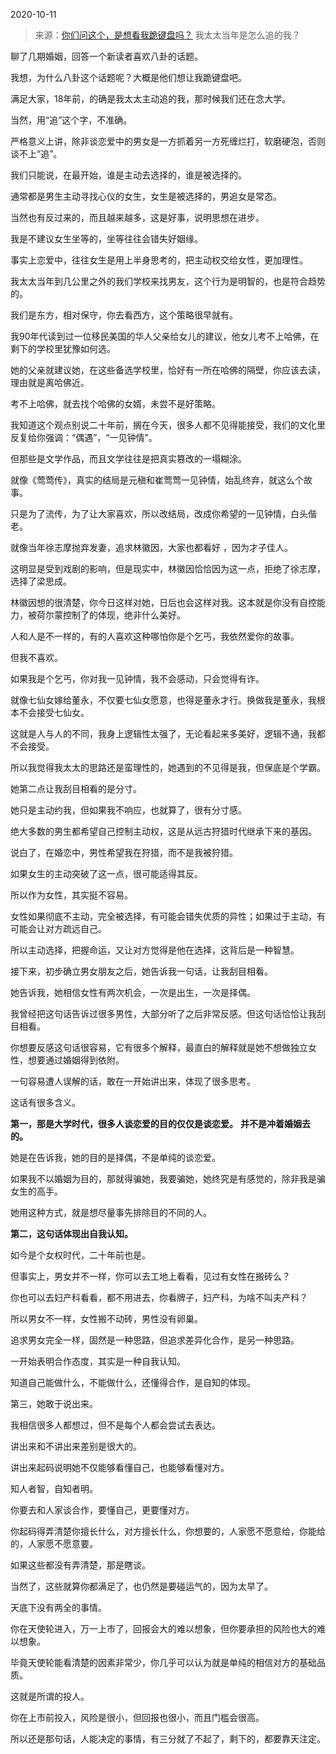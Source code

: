 2020-10-11

> 来源：[你们问这个，是想看我跪键盘吗？](http://mp.weixin.qq.com/s?__biz=MzU3NDc5Nzc0NQ==&mid=2247493608&idx=2&sn=231ac16e0b16977d11eae6a489e4c3d5&chksm=fd2e4536ca59cc20671ea3d61be67985166441493100e98b9d0045a20cf0f7dd64be670c77c4&scene=27#wechat_redirect)
> 我太太当年是怎么追的我？

聊了几期婚姻，回答一个新读者喜欢八卦的话题。

  

我想，为什么八卦这个话题呢？大概是他们想让我跪键盘吧。  

  

满足大家，18年前，的确是我太太主动追的我，那时候我们还在念大学。

  

当然，用“追”这个字，不准确。

  

严格意义上讲，除非谈恋爱中的男女是一方抓着另一方死缠烂打，软磨硬泡，否则谈不上“追”。

  

我们只能说，在最开始，谁是主动去选择的，谁是被选择的。

  

通常都是男生主动寻找心仪的女生，女生是被选择的，男追女是常态。

  

当然也有反过来的，而且越来越多，这是好事，说明思想在进步。

  

我是不建议女生坐等的，坐等往往会错失好姻缘。

  

事实上恋爱中，往往女生是用上半身思考的，把主动权交给女性，更加理性。  

  

我太太当年到几公里之外的我们学校来找男友，这个行为是明智的，也是符合趋势的。

  

我们是东方，相对保守，你去看西方，这个策略很早就有。

  

我90年代读到过一位移民美国的华人父亲给女儿的建议，他女儿考不上哈佛，在剩下的学校里犹豫如何选。

  

她的父亲就建议她，在这些备选学校里，恰好有一所在哈佛的隔壁，你应该去读，理由就是离哈佛近。

  

考不上哈佛，就去找个哈佛的女婿，未尝不是好策略。

  

我知道这个观点别说二十年前，搁在今天，很多人都不见得能接受，我们的文化里反复给你强调：“偶遇”，“一见钟情”。

  

但那些是文学作品，而且文学往往是把真实篡改的一塌糊涂。

  

就像《莺莺传》，真实的结局是元稹和崔莺莺一见钟情，始乱终弃，就这么个故事。

  

只是为了流传，为了让大家喜欢，所以改结局，改成你希望的一见钟情，白头偕老。

  

就像当年徐志摩抛弃发妻，追求林徽因，大家也都看好 ，因为才子佳人。

  

这明显是受到戏剧的影响，但是现实中，林徽因恰恰因为这一点，拒绝了徐志摩，选择了梁思成。

  

林徽因想的很清楚，你今日这样对她，日后也会这样对我。这本就是你没有自控能力，被荷尔蒙控制了的体现，绝非什么美好。

  

人和人是不一样的，有的人喜欢这种哪怕你是个乞丐，我依然爱你的故事。

  

但我不喜欢。

  

如果我是个乞丐，你对我一见钟情，我不会感动，只会觉得有诈。

  

就像七仙女嫁给董永，不仅要七仙女愿意，也得是董永才行。换做我是董永，我根本不会接受七仙女。

  

这就是人与人的不同，我身上逻辑性太强了，无论看起来多美好，逻辑不通，我都不会接受。

  

所以我觉得我太太的思路还是蛮理性的，她遇到的不见得是我，但保底是个学霸。

  

她第二点让我刮目相看的是分寸。

  

她只是主动约我，但如果我不响应，也就算了，很有分寸感。

  

绝大多数的男生都希望自己控制主动权，这是从远古狩猎时代继承下来的基因。

  

说白了，在婚恋中，男性希望我在狩猎，而不是我被狩猎。

  

如果女生的主动突破了这一点，很可能适得其反。

  

所以作为女性，其实挺不容易。

  

女性如果彻底不主动，完全被选择，有可能会错失优质的异性；如果过于主动，有可能会让对方疏远自己。

  

所以主动选择，把握命运，又让对方觉得是他在选择，这背后是一种智慧。

  

接下来，初步确立男女朋友之后，她告诉我一句话，让我刮目相看。

  

她告诉我，她相信女性有两次机会，一次是出生，一次是择偶。

  

我曾经把这句话告诉过很多男性，大部分听了之后非常反感。但这句话恰恰让我刮目相看。

  

你想要反感这句话很容易，它有很多个解释，最直白的解释就是她不想做独立女性，想要通过婚姻得到依附。

  

一句容易遭人误解的话，敢在一开始讲出来，体现了很多思考。

  

这话有很多含义。

  

 **第一，那是大学时代，很多人谈恋爱的目的仅仅是谈恋爱。** **并不是冲着婚姻去的。**

  

她是在告诉我，她的目的是择偶，不是单纯的谈恋爱。

  

如果我不以婚姻为目的，那就得骗她，我要骗她，她终究是有感觉的，除非我是骗女生的高手。

  

她用这种方式，就是想尽量事先排除目的不同的人。

  

 **第二，这句话体现出自我认知。**

  

如今是个女权时代，二十年前也是。

  

但事实上，男女并不一样，你可以去工地上看看，见过有女性在搬砖么？

  

你也可以去妇产科看看，都不用进去，你看牌子，妇产科，为啥不叫夫产科？

  

所以男女不一样，女性搬不动砖，男性没有卵巢。

  

追求男女完全一样，固然是一种思路，但追求差异化合作，是另一种思路。

  

一开始表明合作态度，其实是一种自我认知。

  

知道自己能做什么，不能做什么，还懂得合作，是自知的体现。

  

第三，她敢于说出来。

  

我相信很多人都想过，但不是每个人都会尝试去表达。

  

讲出来和不讲出来差别是很大的。

  

讲出来起码说明她不仅能够看懂自己，也能够看懂对方。

  

知人者智，自知者明。

  

你要去和人家谈合作，要懂自己，更要懂对方。  

  

你起码得弄清楚你擅长什么，对方擅长什么，你想要的，人家愿不愿意给，你能给的，人家愿不愿意要。  

  

如果这些都没有弄清楚，那是瞎谈。  

  

当然了，这些就算你都满足了，也仍然是要碰运气的，因为太早了。  

  

天底下没有两全的事情。

  

你在天使轮进入，万一上市了，回报会大的难以想象，但你要承担的风险也大的难以想象。

  

毕竟天使轮能看清楚的因素非常少，你几乎可以认为就是单纯的相信对方的基础品质。

  

这就是所谓的投人。  

  

你在上市前投入，风险是很小，但回报也很小，而且门槛会很高。  

  

所以还是那句话，人能决定的事情，有三分就了不起了，剩下的，都要靠天注定。

